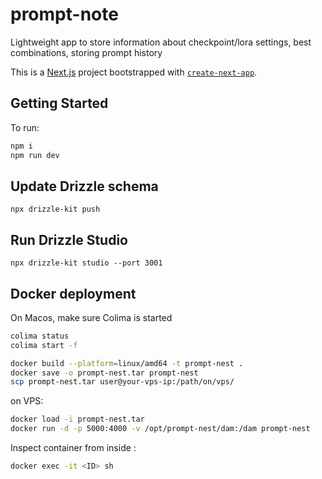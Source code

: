 # prompt-note
Lightweight app to store information about checkpoint/lora settings, best combinations, storing prompt history

This is a [Next.js](https://nextjs.org) project bootstrapped with [`create-next-app`](https://github.com/vercel/next.js/tree/canary/packages/create-next-app).

## Getting Started

To run:

```bash
npm i
npm run dev
```

## Update Drizzle schema
```npx drizzle-kit push```

## Run Drizzle Studio
```npx drizzle-kit studio --port 3001```

## Docker deployment

On Macos, make sure Colima is started

```bash
colima status
colima start -f
```

```bash
docker build --platform=linux/amd64 -t prompt-nest .
docker save -o prompt-nest.tar prompt-nest
scp prompt-nest.tar user@your-vps-ip:/path/on/vps/
```

on VPS:
```bash
docker load -i prompt-nest.tar
docker run -d -p 5000:4000 -v /opt/prompt-nest/dam:/dam prompt-nest
```

Inspect container from inside :
```bash
docker exec -it <ID> sh
```